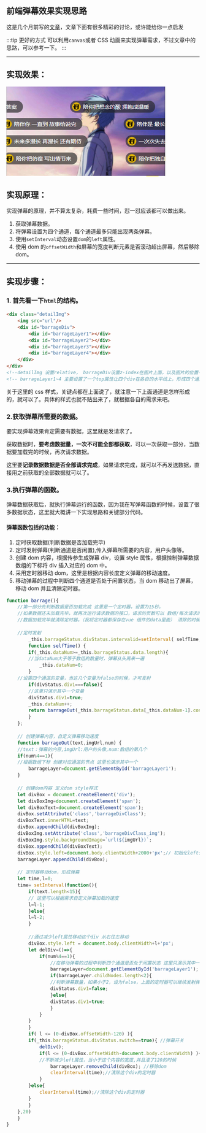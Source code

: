 ## 前端弹幕效果实现思路

这是几个月前写的[文章](https://juejin.im/post/5ae56927f265da0b7e0c0968)，文章下面有很多精彩的讨论，或许能给你一点启发

:::tip 更好的方式
可以利用`canvas`或者 CSS 动画来实现弹幕需求，不过文章中的思路，可以参考一下。
:::

---

## 实现效果：

![](https://github.com/OBKoro1/articleImg_src/blob/master/juejin/1631066f5f7cbcd4?w=415&h=234&f=png&s=109831?raw=true)

## 实现原理：

实现弹幕的原理，并不算太复杂，耗费一些时间，怼一怼应该都可以做出来。

1. 获取弹幕数据。
2. 将弹幕设置为四个通道，每个通道最多只能出现两条弹幕。
3. 使用`setInterval`动态设置`dom`的`left`属性。
4. 使用 dom 的`offsetWidth`和屏幕的宽度判断元素是否滚动超出屏幕，然后移除 dom。

---

## 实现步骤：

### 1. 首先看一下`html`的结构。

```html
<div class="detailImg">
    <img src="url"/>
    <div id="barrageDiv">
        <div id="barrageLayer1"></div>
        <div id="barrageLayer2"></div>
        <div id="barrageLayer3"></div>
        <div id="barrageLayer4"></div>
    </div>
</div>
<!--detailImg 设置relative， barrageDiv设置z-index在图片上面，以及图片的位置-->
<!-- barrageLayer1~4 主要设置了一个top属性让四个div在各自的水平线上，形成四个通道-->
```

关于这里的 css 样式，关键点都在上面说了，就注意一下上面通道是怎样形成的，就可以了。具体的样式也就不贴出来了，就根据各自的需求来吧。

### 2.获取弹幕所需要的数据。

要实现弹幕效果肯定需要有数据，这里就是发请求了。

获取数据时，**要考虑数据量，一次不可能全部都获取**，可以一次获取一部分，当数据要加载完的时候，再次请求数据。

这里要**记录数据数据是否全部请求完成**，如果请求完成，就可以不再发送数据，直接用之前获取的全部数据就可以了。

### 3.执行弹幕的函数。

弹幕数据获取后，就执行弹幕运行的函数，因为我在写弹幕函数的时候，设置了很多数据状态，这里就大概讲一下实现思路和关键部分代码。

#### 弹幕函数包括的功能：

1.  定时获取数据(判断数据是否加载完毕)
2.  定时发射弹幕(判断通道是否闲置),传入弹幕所需要的内容，用户头像等。
3.  创建 dom 内容，根据传参生成弹幕 div，设置 style 属性，根据控制弹幕数据数组的下标将 div 插入对应的 dom 中。
4.  采用定时器移动 dom，这里是根据内容长度定义弹幕的移动速度。
5.  移动弹幕的过程中判断四个通道是否处于闲置状态，当 dom 移动出了屏幕，移动 dom 并且清除定时器。

```js
function barrage(){
    //第一部分先判断数据是否加载完成 这里是一个定时器，设置为15秒。
    //如果数据还未加载完毕，就再次运行请求数据的接口，请求的页数可以 数组/每次请求的条数+1
    //数据加载完毕就清除定时器。（我将定时器都保存在vue 组件的data里面） 清除的时候clearInterval(this.data);

    //定时发射
        _this.barrageStatus.divStatus.intervalid=setInterval( selfTime,1100);
        function selfTime() {
        if(_this.dataNum>=_this.barrageStatus.data.length){
        //当dataNum大于等于数组的数量时，弹幕从头再来一遍
            _this.dataNum=0;
        }
    //设置四个通道的变量，当这几个变量为false的时候，才可发射
        if(divStatus.div1===false){
        //这里只演示其中一个变量
        divStatus.div1=true;
        _this.dataNum++;
        return barrageOut(_this.barrageStatus.data[_this.dataNum-1].content,_this.barrageStatus.data[_this.dataNum-1].commentator.headImgUrl,_this.dataNum);
        }
    };

    // 创建弹幕内容，自定义弹幕移动速度
    function barrageOut(text,imgUrl,num) {
    //text：弹幕的内容,imgUrl:用户的头像,num:数组的第几个
    if(num%4==1){
    //根据数组下标 创建对应通道的节点 这里也演示其中一个
        barrageLayer=document.getElementById('barrageLayer1');
    }

    // 创建dom内容 定义dom style样式
    let divBox = document.createElement('div');
    let divBoxImg=document.createElement('span');
    let divBoxText=document.createElement('span');
    divBox.setAttribute('class','barrageDivClass');
    divBoxText.innerHTML=text;
    divBox.appendChild(divBoxImg);
    divBoxImg.setAttribute('class','barrageDivClass_img');
    divBoxImg.style.backgroundImage=`url(${imgUrl})`;
    divBox.appendChild(divBoxText);
    divBox.style.left=document.body.clientWidth+2000+'px';// 初始化left位置,一开始在屏幕的右侧
    barrageLayer.appendChild(divBox);

    // 定时器移动dom，形成弹幕
    let time,l=0;
    time= setInterval(function(){
        if(text.length<15){
        // 这里可以根据需求自定义弹幕加载的速度
        l=l-1;
        }else{
        l=l-2;
        }

        //通过减少left属性移动这个div 从右往左移动
        divBox.style.left = document.body.clientWidth+l+'px';
        let delDiv=()=>{
            if(num%4==1){
                //在移动弹幕的过程中判断四个通道是否处于闲置状态 这里只演示其中一个
                barrageLayer=document.getElementById('barrageLayer1');
                if(barrageLayer.childNodes.length<2){
                //判断弹幕数量，如果小于2，设为false，上面的定时器可以继续发射弹幕
                divStatus.div1=false;
                }else{
                divStatus.div1=true;
                }
            }
        }
        }
        if( l <= (0-divBox.offsetWidth-120) ){
        if(_this.barrageStatus.divStatus.switch==true){ //弹幕开关
            delDiv();
            if(l <= (0-divBox.offsetWidth-document.body.clientWidth) ){
            //不断减少left属性，当小于这个内容的宽度,并且滚了120的时候
                barrageLayer.removeChild(divBox); //移除dom
                clearInterval(time);//清除这个div的定时器
            }
        }else{
            clearInterval(time);//清除这个div的定时器
        }
        }
    },20)
    }
}
```